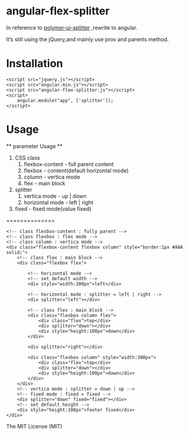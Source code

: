 angular-flex-splitter
=====================

In reference to [polymer-ui-splitter](http://www.polymer-project.org/polymer-all/polymer-ui-elements/polymer-ui-splitter/index.html) ,rewrite to angular.

It’s still  using the jQuery,and mainly use prov and parents method.

Installation
================

    <script src="jquery.js"></script>
    <script src="angular.min.js"></script>
    <script src="angular-flex-splitter.js"></script>
	<script>
	    angular.module("app", ['splitter']);
    </script>    

Usage
===============
** parameter Usage **

1. CSS class
    1. flexbox-content - full parent content
    2. flexbox - content(default horizontal mode)
    3. column - vertica mode
    4. flex - main block
2. splitter 
    1. vertica mode -  up | down
    2. horizontal mode - left | right
3. fixed - fixed mode(value fixed)


==============
	
	<!-- class flexbox-content : fully parent -->
	<!-- class flexbox : flex mode -->
	<!-- class column : vertica mode -->
    <div class="flexbox-content flexbox column" style="border:1px #AAA solid;">
    	<!-- class flex : main block -->
        <div class="flexbox flex">
			
			<!-- horizontal mode -->        
			<!-- set default width -->
            <div style="width:200px">left</div>
            
            <!-- horizontal mode : splitter = left | right -->
            <div splitter="left"></div>
            
            <!-- class flex : main block -->
            <div class="flexbox column flex">
                <div class="flex">top</div>
                <div splitter="down"></div>
                <div style="height:100px">down</div>
            </div>
            
            <div splitter="right"></div>
            
            <div class="flexbox column" style="width:300px">
                <div class="flex">top</div>
                <div splitter="down"></div>
                <div style="height:100px">down</div>
            </div>
        </div>
        <!-- vertica mode : splitter = down | up -->
        <!-- fixed mode : fixed = fixed -->
        <div splitter="down" fixed="fixed"></div>
        <!-- set default height -->
        <div style="height:100px">footer fixed</div>
    </div>















The MIT License (MIT)
